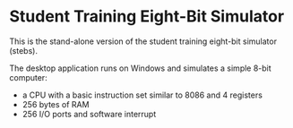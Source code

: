 # Student Training Eight-Bit Simulator

This is the stand-alone version of the student training eight-bit simulator (stebs).

The desktop application runs on Windows and simulates a simple 8-bit computer:
* a CPU with a basic instruction set similar to 8086 and 4 registers
* 256 bytes of RAM
* 256 I/O ports and software interrupt
